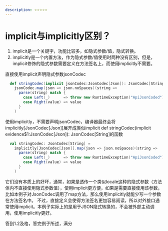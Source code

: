 ```yaml
---
description: ⭐️⭐️⭐️⭐️⭐️
---
```


# implicit与implicitly区别？

1. implicit是一个关键字，功能比较多，如隐式参数/值，隐式转换。
2. implicitly是一个内置方法，作为隐式参数/值使用时两种没有区别，但是，implicit修饰的隐式参数需要定义在方法签名上，而使用implicitly不需要。

直接使用implicit声明隐式参数jsonCodec

```scala
  def stringCodec(implicit jsonCodec:JsonCodec[Json]): JsonCodec[String] =
    jsonCodec.map(json => json.noSpaces)(string =>
      parse(string) match {
        case Left(_)      => throw new RuntimeException("ApiJsonCoded")
        case Right(value) => value
      }
    )
```

使用implicitly，不需要声明jsonCodec，编译器最终会将implicitly\[JsonCodec\[Json]]展开成类似implicit def stringCodec(implicit evidence$1:JsonCodec\[Json]): JsonCodec\[String]的函数

```scala
  val stringCodec: JsonCodec[String] =
    implicitly[JsonCodec[Json]].map(json => json.noSpaces)(string =>
      parse(string) match {
        case Left(_)      => throw new RuntimeException("ApiJsonCoded")
        case Right(value) => value
      }
    )
```

它们没有本质上的好坏，通常，如果是透传一个类似locale这种的隐式参数（方法体内不直接使用隐式参数值），使用implicit更方便，如果是需要直接使用该参数，比如本例子对JsonCodec调用了map方法，那么使用implicitly就能少写一个参数在方法签名中。 不过，直接定义会使得方法签名更加容易阅读，所以对外接口通常使用implicit。本例子实际上的是用于JSON隐式转换的，不会被外部主动调用，使用implicitly更好。

答到1.2及格，答完例子所述，满分
